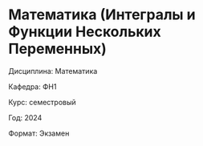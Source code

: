 # Математика (Интегралы и Функции Нескольких Переменных)

Дисциплина: Математика

Кафедра: ФН1

Курс: семестровый

Год: 2024

Формат: Экзамен

